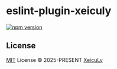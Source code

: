 # eslint-plugin-xeiculy

[![npm version][npm-version-src]][npm-version-href]

## License

[MIT](./LICENSE) License © 2025-PRESENT [XeicuLy](https://github.com/XeicuLy)

<!-- Badges -->

[npm-version-src]: https://img.shields.io/npm/v/eslint-plugin-xeiculy?style=flat&colorA=080f12&colorB=1fa669
[npm-version-href]: https://npmjs.com/package/eslint-plugin-xeiculy